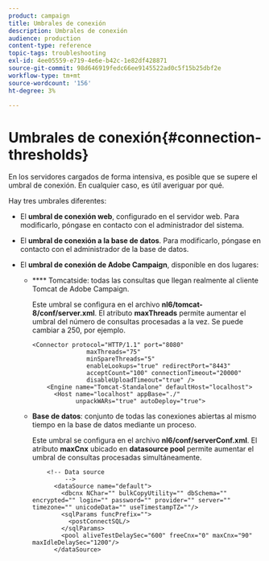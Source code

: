 ```yaml
---
product: campaign
title: Umbrales de conexión
description: Umbrales de conexión
audience: production
content-type: reference
topic-tags: troubleshooting
exl-id: 4ee05559-e719-4e6e-b42c-1e82df428871
source-git-commit: 98d646919fedc66ee9145522ad0c5f15b25dbf2e
workflow-type: tm+mt
source-wordcount: '156'
ht-degree: 3%

---
```


# Umbrales de conexión{#connection-thresholds}

En los servidores cargados de forma intensiva, es posible que se supere el umbral de conexión. En cualquier caso, es útil averiguar por qué.

Hay tres umbrales diferentes:

* El **umbral de conexión web**, configurado en el servidor web. Para modificarlo, póngase en contacto con el administrador del sistema.

* El **umbral de conexión a la base de datos**. Para modificarlo, póngase en contacto con el administrador de la base de datos.

* El **umbral de conexión de Adobe Campaign**, disponible en dos lugares:

   * **** Tomcatside: todas las consultas que llegan realmente al cliente Tomcat de Adobe Campaign.

      Este umbral se configura en el archivo **nl6/tomcat-8/conf/server.xml**. El atributo **maxThreads** permite aumentar el umbral del número de consultas procesadas a la vez. Se puede cambiar a 250, por ejemplo.

      ```
      <Connector protocol="HTTP/1.1" port="8080"
                     maxThreads="75"
                     minSpareThreads="5"
                     enableLookups="true" redirectPort="8443"
                     acceptCount="100" connectionTimeout="20000"
                     disableUploadTimeout="true" />
          <Engine name="Tomcat-Standalone" defaultHost="localhost">
            <Host name="localhost" appBase="./"
                  unpackWARs="true" autoDeploy="true">
      ```

   * **Base de datos**: conjunto de todas las conexiones abiertas al mismo tiempo en la base de datos mediante un proceso.

      Este umbral se configura en el archivo **nl6/conf/serverConf.xml**. El atributo **maxCnx** ubicado en **datasource pool** permite aumentar el umbral de consultas procesadas simultáneamente.

      ```
          <!-- Data source
               -->
            <dataSource name="default">
              <dbcnx NChar="" bulkCopyUtility="" dbSchema="" encrypted="" login="" password="" provider="" server="" timezone="" unicodeData="" useTimestampTZ=""/>
              <sqlParams funcPrefix="">
                <postConnectSQL/>
              </sqlParams>
              <pool aliveTestDelaySec="600" freeCnx="0" maxCnx="90" maxIdleDelaySec="1200"/>
            </dataSource>
      ```
